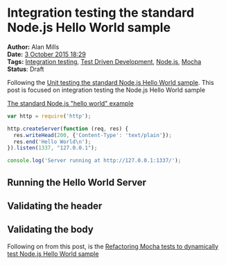 Integration testing the standard Node.js Hello World sample
===========================================================
**Author:** Alan Mills  
**Date:** [3 October 2015 18:29](/blog/history/2015-10.md)  
**Tags:** [Integration testing](/blog/categories/integration-testing.md), [Test Driven Development](/blog/categories/test-driven-development.md), [Node.js](/blog/categories/node-js.md), [Mocha](/blog/categories/mocha.md)  
**Status**: Draft

Following the [Unit testing the standard Node.js Hello World sample](./unit-testing-nodejs-hello-world.md).  This post is focused on integration testing the Node.js Hello World sample

[The standard Node.js "hello world" example](https://nodejs.org/en/about/)
``` javascript
var http = require('http');

http.createServer(function (req, res) {
  res.writeHead(200, {'Content-Type': 'text/plain'});
  res.end('Hello World\n');
}).listen(1337, "127.0.0.1");

console.log('Server running at http://127.0.0.1:1337/');
```

## Running the Hello World Server

## Validating the header

## Validating the body

Following on from this post, is the [Refactoring Mocha tests to dynamically test Node.js Hello World sample](./refactoring-mocha-tests-to-dynamically-test-nodejs-hello-world-sample.md)
